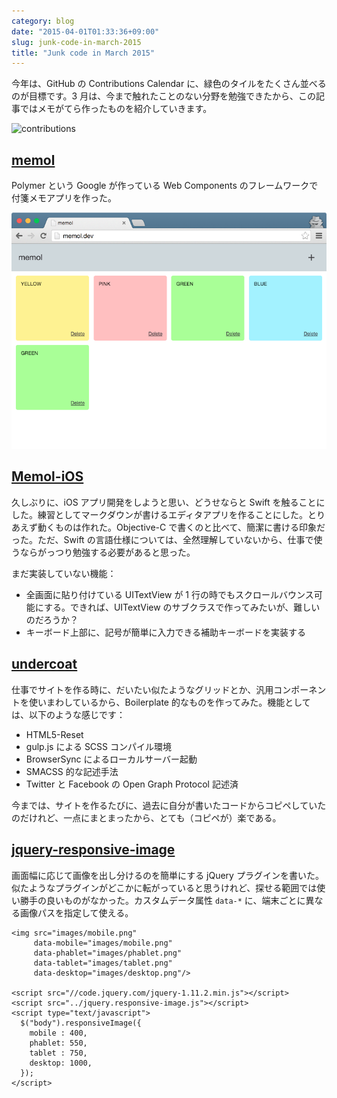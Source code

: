 ```yaml
---
category: blog
date: "2015-04-01T01:33:36+09:00"
slug: junk-code-in-march-2015
title: "Junk code in March 2015"
---
```


今年は、GitHub の Contributions Calendar に、緑色のタイルをたくさん並べるのが目標です。3 月は、今まで触れたことのない分野を勉強できたから、この記事ではメモがてら作ったものを紹介していきます。

<img alt="contributions" src="/images/2015/04/contributions.jpg" width="728" height="283">

## [memol](https://github.com/rakuishi/memol)

Polymer という Google が作っている Web Components のフレームワークで付箋メモアプリを作った。

<img alt="memol" src="https://raw.githubusercontent.com/rakuishi/static/master/images/memol.png">

## [Memol-iOS](https://github.com/rakuishi/Memol-iOS)

久しぶりに、iOS アプリ開発をしようと思い、どうせならと Swift を触ることにした。練習としてマークダウンが書けるエディタアプリを作ることにした。とりあえず動くものは作れた。Objective-C で書くのと比べて、簡潔に書ける印象だった。ただ、Swift の言語仕様については、全然理解していないから、仕事で使うならがっつり勉強する必要があると思った。

まだ実装していない機能：

- 全画面に貼り付けている UITextView が 1 行の時でもスクロールバウンス可能にする。できれば、UITextView のサブクラスで作ってみたいが、難しいのだろうか？
- キーボード上部に、記号が簡単に入力できる補助キーボードを実装する

## [undercoat](https://github.com/rakuishi/undercoat)

仕事でサイトを作る時に、だいたい似たようなグリッドとか、汎用コンポーネントを使いまわしているから、Boilerplate 的なものを作ってみた。機能としては、以下のような感じです：

- HTML5-Reset
- gulp.js による SCSS コンパイル環境
- BrowserSync によるローカルサーバー起動
- SMACSS 的な記述手法
- Twitter と Facebook の Open Graph Protocol 記述済

今までは、サイトを作るたびに、過去に自分が書いたコードからコピペしていたのだけれど、一点にまとまったから、とても（コピペが）楽である。

## [jquery-responsive-image](https://github.com/rakuishi/jquery-responsive-image)

画面幅に応じて画像を出し分けるのを簡単にする jQuery プラグインを書いた。似たようなプラグインがどこかに転がっていると思うけれど、探せる範囲では使い勝手の良いものがなかった。カスタムデータ属性 `data-*` に、端末ごとに異なる画像パスを指定して使える。

    <img src="images/mobile.png"
         data-mobile="images/mobile.png"
         data-phablet="images/phablet.png"
         data-tablet="images/tablet.png"
         data-desktop="images/desktop.png"/>

    <script src="//code.jquery.com/jquery-1.11.2.min.js"></script>
    <script src="../jquery.responsive-image.js"></script>
    <script type="text/javascript">
      $("body").responsiveImage({
        mobile : 400,
        phablet: 550,
        tablet : 750,
        desktop: 1000,
      });
    </script>
